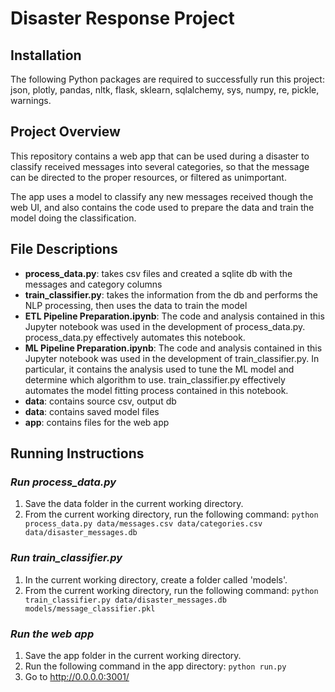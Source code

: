 # Disaster Response Project

## Installation
The following Python packages are required to successfully run this project: json, plotly, pandas, nltk, flask, sklearn, sqlalchemy, sys, numpy, re, pickle, warnings.

## Project Overview
This repository contains a web app that can be used during a disaster to classify received messages into several categories, so that the message can be directed to the proper resources, or filtered as unimportant. 

The app uses a model to classify any new messages received though the web UI, and also contains the code used to prepare the data and train the model doing the classification.

## File Descriptions
* **process_data.py**: takes csv files and created a sqlite db with the messages and category columns
* **train_classifier.py**: takes the information from the db and performs the NLP processing, then uses the data to train the model
* **ETL Pipeline Preparation.ipynb**: The code and analysis contained in this Jupyter notebook was used in the development of process_data.py. process_data.py effectively automates this notebook.
* **ML Pipeline Preparation.ipynb**: The code and analysis contained in this Jupyter notebook was used in the development of train_classifier.py. In particular, it contains the analysis used to tune the ML model and determine which algorithm to use. train_classifier.py effectively automates the model fitting process contained in this notebook.
* **data**: contains source csv, output db
* **data**: contains saved model files
* **app**: contains files for the web app

## Running Instructions
### ***Run process_data.py***
1. Save the data folder in the current working directory.
2. From the current working directory, run the following command:
`python process_data.py data/messages.csv data/categories.csv data/disaster_messages.db`

### ***Run train_classifier.py***
1. In the current working directory, create a folder called 'models'.
2. From the current working directory, run the following command:
`python train_classifier.py data/disaster_messages.db models/message_classifier.pkl`

### ***Run the web app***
1. Save the app folder in the current working directory.
2. Run the following command in the app directory:
    `python run.py`
3. Go to http://0.0.0.0:3001/
